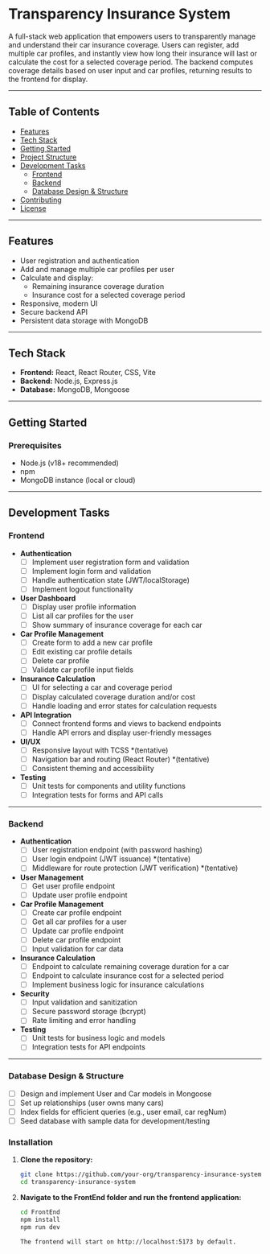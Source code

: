 
# Transparency Insurance System

A full-stack web application that empowers users to transparently manage and understand their car insurance coverage. Users can register, add multiple car profiles, and instantly view how long their insurance will last or calculate the cost for a selected coverage period. The backend computes coverage details based on user input and car profiles, returning results to the frontend for display.

---

## Table of Contents

- [Features](#features)
- [Tech Stack](#tech-stack)
- [Getting Started](#getting-started)
- [Project Structure](#project-structure)
- [Development Tasks](#development-tasks)
  - [Frontend](#frontend)
  - [Backend](#backend)
  - [Database Design & Structure](#database-design--structure)
- [Contributing](#contributing)
- [License](#license)

---

## Features

- User registration and authentication
- Add and manage multiple car profiles per user
- Calculate and display:
  - Remaining insurance coverage duration
  - Insurance cost for a selected coverage period
- Responsive, modern UI
- Secure backend API
- Persistent data storage with MongoDB

---

## Tech Stack

- **Frontend:** React, React Router, CSS, Vite
- **Backend:** Node.js, Express.js
- **Database:** MongoDB, Mongoose

---

## Getting Started

### Prerequisites

- Node.js (v18+ recommended)
- npm
- MongoDB instance (local or cloud)

---

## Development Tasks

### Frontend

- **Authentication**
  - [ ] Implement user registration form and validation
  - [ ] Implement login form and validation
  - [ ] Handle authentication state (JWT/localStorage)
  - [ ] Implement logout functionality

- **User Dashboard**
  - [ ] Display user profile information
  - [ ] List all car profiles for the user
  - [ ] Show summary of insurance coverage for each car

- **Car Profile Management**
  - [ ] Create form to add a new car profile
  - [ ] Edit existing car profile details
  - [ ] Delete car profile
  - [ ] Validate car profile input fields

- **Insurance Calculation**
  - [ ] UI for selecting a car and coverage period
  - [ ] Display calculated coverage duration and/or cost
  - [ ] Handle loading and error states for calculation requests

- **API Integration**
  - [ ] Connect frontend forms and views to backend endpoints
  - [ ] Handle API errors and display user-friendly messages

- **UI/UX**
  - [ ] Responsive layout with TCSS *(tentative)
  - [ ] Navigation bar and routing (React Router) *(tentative)
  - [ ] Consistent theming and accessibility

- **Testing**
  - [ ] Unit tests for components and utility functions
  - [ ] Integration tests for forms and API calls

---

### Backend

- **Authentication**
  - [ ] User registration endpoint (with password hashing)
  - [ ] User login endpoint (JWT issuance) *(tentative)
  - [ ] Middleware for route protection (JWT verification) *(tentative)

- **User Management**
  - [ ] Get user profile endpoint
  - [ ] Update user profile endpoint

- **Car Profile Management**
  - [ ] Create car profile endpoint
  - [ ] Get all car profiles for a user
  - [ ] Update car profile endpoint
  - [ ] Delete car profile endpoint
  - [ ] Input validation for car data

- **Insurance Calculation**
  - [ ] Endpoint to calculate remaining coverage duration for a car
  - [ ] Endpoint to calculate insurance cost for a selected period
  - [ ] Implement business logic for insurance calculations

- **Security**
  - [ ] Input validation and sanitization
  - [ ] Secure password storage (bcrypt)
  - [ ] Rate limiting and error handling

- **Testing**
  - [ ] Unit tests for business logic and models
  - [ ] Integration tests for API endpoints

---

### Database Design & Structure

- [ ] Design and implement User and Car models in Mongoose
- [ ] Set up relationships (user owns many cars)
- [ ] Index fields for efficient queries (e.g., user email, car regNum)
- [ ] Seed database with sample data for development/testing

### Installation

1. **Clone the repository:**
   ```sh
   git clone https://github.com/your-org/transparency-insurance-system.git
   cd transparency-insurance-system
2. **Navigate to the FrontEnd folder and run the frontend application:**
   ```sh
   cd FrontEnd
   npm install
   npm run dev

   The frontend will start on http://localhost:5173 by default.


